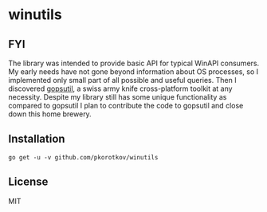winutils
========

## FYI

The library was intended to provide basic API for typical WinAPI consumers.
My early needs have not gone beyond information about OS processes, so I implemented only small part of all possible and useful queries.
Then I discovered [gopsutil](https://github.com/shirou/gopsutil), a swiss army knife cross-platform toolkit at any necessity.
Despite my library still has some unique functionality as compared to gopsutil I plan to contribute the code to gopsutil and close down this home brewery.

## Installation
```
go get -u -v github.com/pkorotkov/winutils
```

## License
MIT
